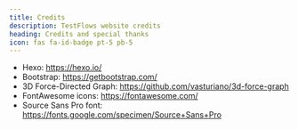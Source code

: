 ```yaml
---
title: Credits
description: TestFlows website credits
heading: Credits and special thanks
icon: fas fa-id-badge pt-5 pb-5
---
```


* Hexo: https://hexo.io/
* Bootstrap: https://getbootstrap.com/
* 3D Force-Directed Graph: https://github.com/vasturiano/3d-force-graph
* FontAwesome icons: https://fontawesome.com/
* Source Sans Pro font: https://fonts.google.com/specimen/Source+Sans+Pro